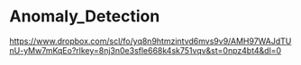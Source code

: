 # Anomaly_Detection
https://www.dropbox.com/scl/fo/yq8n9htmzintvd6mvs9v9/AMH97WAJdTUnU-yMw7mKqEo?rlkey=8nj3n0e3sfle668k4sk751vqv&st=0npz4bt4&dl=0
